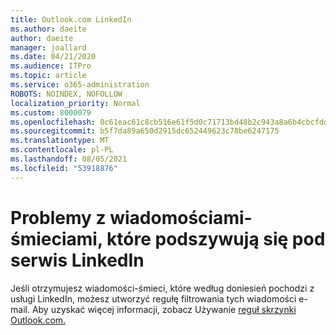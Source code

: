 ```yaml
---
title: Outlook.com LinkedIn
ms.author: daeite
author: daeite
manager: joallard
ms.date: 04/21/2020
ms.audience: ITPro
ms.topic: article
ms.service: o365-administration
ROBOTS: NOINDEX, NOFOLLOW
localization_priority: Normal
ms.custom: 8000079
ms.openlocfilehash: 0c61eac61c8cb516e61f5d0c71713bd48b2c943a8a6b4cbcfddafb81016b4780
ms.sourcegitcommit: b5f7da89a650d2915dc652449623c78be6247175
ms.translationtype: MT
ms.contentlocale: pl-PL
ms.lasthandoff: 08/05/2021
ms.locfileid: "53918876"
---
```

# <a name="issues-with-junk-email-claiming-to-be-from-linkedin"></a>Problemy z wiadomościami-śmieciami, które podszywują się pod serwis LinkedIn

Jeśli otrzymujesz wiadomości-śmieci, które według doniesień pochodzi z usługi LinkedIn, możesz utworzyć regułę filtrowania tych wiadomości e-mail.
Aby uzyskać więcej informacji, zobacz Używanie [reguł skrzynki Outlook.com.](https://aka.ms/OutlookComInboxRules)


